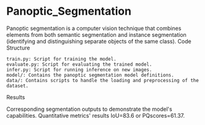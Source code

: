 # Panoptic_Segmentation
Panoptic segmentation is a computer vision technique that combines elements from both semantic segmentation and instance segmentation (identifying and distinguishing separate objects of the same class). 
Code Structure

    train.py: Script for training the model.
    evaluate.py: Script for evaluating the trained model.
    infer.py: Script for running inference on new images.
    model/: Contains the panoptic segmentation model definitions.
    data/: Contains scripts to handle the loading and preprocessing of the dataset.

Results

Corresponding segmentation outputs to demonstrate the model's capabilities. Quantitative metrics' results IoU=83.6 or PQscores=61.37.
